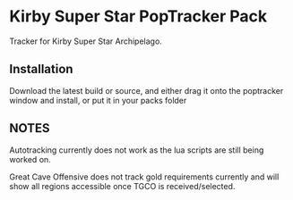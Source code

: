 # Kirby Super Star PopTracker Pack

Tracker for Kirby Super Star Archipelago.

## Installation

Download the latest build or source, and either drag it onto the poptracker window and install, or put it in your packs folder

## NOTES

Autotracking currently does not work as the lua scripts are still being worked on.

Great Cave Offensive does not track gold requirements currently and will show all regions accessible once TGCO is received/selected.